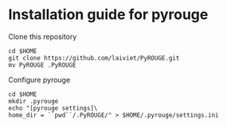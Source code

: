 # Installation guide for pyrouge

Clone this repository

```
cd $HOME
git clone https://github.com/laiviet/PyROUGE.git
mv PyROUGE .PyROUGE
```

Configure pyrouge
```
cd $HOME
mkdir .pyrouge
echo "[pyrouge settings]\
home_dir = ``pwd``/.PyROUGE/" > $HOME/.pyrouge/settings.ini
```




